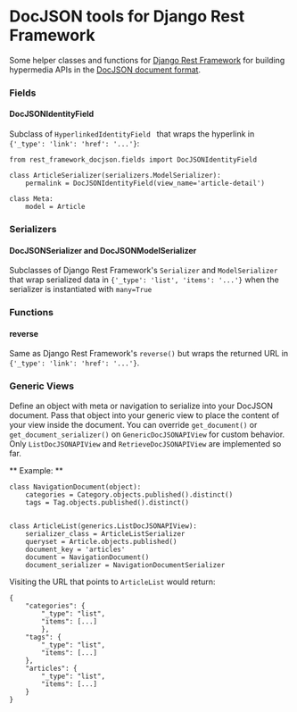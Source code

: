 # DocJSON tools for Django Rest Framework

Some helper classes and functions for [Django Rest Framework](http://django-rest-framework.org/) for building hypermedia APIs in the [DocJSON document format](https://github.com/docjson/docjson).


### Fields

#### DocJSONIdentityField

Subclass of ```HyperlinkedIdentityField ``` that wraps the hyperlink in ``` {'_type': 'link': 'href': '...'} ```:

    from rest_framework_docjson.fields import DocJSONIdentityField
    
    class ArticleSerializer(serializers.ModelSerializer):
        permalink = DocJSONIdentityField(view_name='article-detail')

    class Meta:
        model = Article


### Serializers

#### DocJSONSerializer and DocJSONModelSerializer

Subclasses of Django Rest Framework's ``` Serializer ``` and ``` ModelSerializer ``` that wrap serialized data in ``` {'_type': 'list', 'items': '...'} ``` when the serializer is instantiated with ``` many=True ```


### Functions

#### reverse

Same as Django Rest Framework's ``` reverse() ``` but wraps the returned URL in ``` {'_type': 'link': 'href': '...'} ```.


### Generic Views

Define an object with meta or navigation to serialize into your DocJSON document.  Pass that object into your generic view to place the content of your view inside the document.  You can override ``` get_document() ``` or ``` get_document_serializer() ``` on ``` GenericDocJSONAPIView ``` for custom behavior.  Only ``` ListDocJSONAPIView ``` and ``` RetrieveDocJSONAPIView ``` are implemented so far.

** Example: **

    class NavigationDocument(object):
        categories = Category.objects.published().distinct()
        tags = Tag.objects.published().distinct()


    class ArticleList(generics.ListDocJSONAPIView):
        serializer_class = ArticleListSerializer
        queryset = Article.objects.published()
        document_key = 'articles'
        document = NavigationDocument()
        document_serializer = NavigationDocumentSerializer

Visiting the URL that points to ``` ArticleList ``` would return:

	{
	    "categories": {
	    	"_type": "list",
	        "items": [...]
	        }, 
	    "tags": {
	    	"_type": "list",
	        "items": [...]
	    }, 
	    "articles": {
	    	"_type": "list",
	        "items": [...]
	    }
	}
